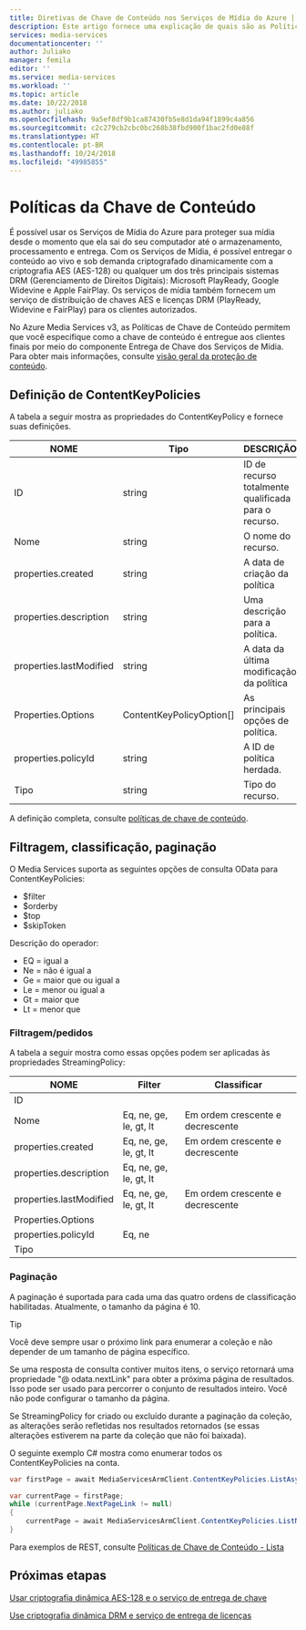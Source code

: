 ```yaml
---
title: Diretivas de Chave de Conteúdo nos Serviços de Mídia do Azure | Microsoft Docs
description: Este artigo fornece uma explicação de quais são as Políticas de Chave de Conteúdo e como elas são usadas pelos Serviços de Mídia do Azure.
services: media-services
documentationcenter: ''
author: Juliako
manager: femila
editor: ''
ms.service: media-services
ms.workload: ''
ms.topic: article
ms.date: 10/22/2018
ms.author: juliako
ms.openlocfilehash: 9a5ef8df9b1ca87430fb5e8d1da94f1899c4a856
ms.sourcegitcommit: c2c279cb2cbc0bc268b38fbd900f1bac2fd0e88f
ms.translationtype: HT
ms.contentlocale: pt-BR
ms.lasthandoff: 10/24/2018
ms.locfileid: "49985855"
---
```

# <a name="content-key-policies"></a>Políticas da Chave de Conteúdo

É possível usar os Serviços de Mídia do Azure para proteger sua mídia desde o momento que ela sai do seu computador até o armazenamento, processamento e entrega. Com os Serviços de Mídia, é possível entregar o conteúdo ao vivo e sob demanda criptografado dinamicamente com a criptografia AES (AES-128) ou qualquer um dos três principais sistemas DRM (Gerenciamento de Direitos Digitais): Microsoft PlayReady, Google Widevine e Apple FairPlay. Os serviços de mídia também fornecem um serviço de distribuição de chaves AES e licenças DRM (PlayReady, Widevine e FairPlay) para os clientes autorizados.

No Azure Media Services v3, as Políticas de Chave de Conteúdo permitem que você especifique como a chave de conteúdo é entregue aos clientes finais por meio do componente Entrega de Chave dos Serviços de Mídia. Para obter mais informações, consulte [visão geral da proteção de conteúdo](content-protection-overview.md).

## <a name="contentkeypolicies-definition"></a>Definição de ContentKeyPolicies

A tabela a seguir mostra as propriedades do ContentKeyPolicy e fornece suas definições.

|NOME|Tipo|DESCRIÇÃO|
|---|---|---|
|ID|string|ID de recurso totalmente qualificada para o recurso.|
|Nome|string|O nome do recurso.|
|properties.created |string|A data de criação da política|
|properties.description |string|Uma descrição para a política.|
|properties.lastModified    |string|A data da última modificação da política|
|Properties.Options |ContentKeyPolicyOption[]|As principais opções de política.|
|properties.policyId    |string|A ID de política herdada.|
|Tipo   |string|Tipo do recurso.|

A definição completa, consulte [políticas de chave de conteúdo](https://docs.microsoft.com/rest/api/media/contentkeypolicies).

## <a name="filtering-ordering-paging"></a>Filtragem, classificação, paginação

O Media Services suporta as seguintes opções de consulta OData para ContentKeyPolicies: 

* $filter 
* $orderby 
* $top 
* $skipToken 

Descrição do operador:

* EQ = igual a
* Ne = não é igual a
* Ge = maior que ou igual a
* Le = menor ou igual a
* Gt = maior que
* Lt = menor que

### <a name="filteringordering"></a>Filtragem/pedidos

A tabela a seguir mostra como essas opções podem ser aplicadas às propriedades StreamingPolicy: 

|NOME|Filter|Classificar|
|---|---|---|
|ID|||
|Nome|Eq, ne, ge, le, gt, lt|Em ordem crescente e decrescente|
|properties.created |Eq, ne, ge, le,  gt, lt|Em ordem crescente e decrescente|
|properties.description |Eq, ne, ge, le, gt, lt||
|properties.lastModified    |Eq, ne, ge, le, gt, lt|Em ordem crescente e decrescente|
|Properties.Options |||
|properties.policyId    |Eq, ne||
|Tipo   |||

### <a name="pagination"></a>Paginação

A paginação é suportada para cada uma das quatro ordens de classificação habilitadas. Atualmente, o tamanho da página é 10.

> [!TIP]
> Você deve sempre usar o próximo link para enumerar a coleção e não depender de um tamanho de página específico.

Se uma resposta de consulta contiver muitos itens, o serviço retornará uma propriedade "\@ odata.nextLink" para obter a próxima página de resultados. Isso pode ser usado para percorrer o conjunto de resultados inteiro. Você não pode configurar o tamanho da página. 

Se StreamingPolicy for criado ou excluído durante a paginação da coleção, as alterações serão refletidas nos resultados retornados (se essas alterações estiverem na parte da coleção que não foi baixada). 

O seguinte exemplo C# mostra como enumerar todos os ContentKeyPolicies na conta.

```csharp
var firstPage = await MediaServicesArmClient.ContentKeyPolicies.ListAsync(CustomerResourceGroup, CustomerAccountName);

var currentPage = firstPage;
while (currentPage.NextPageLink != null)
{
    currentPage = await MediaServicesArmClient.ContentKeyPolicies.ListNextAsync(currentPage.NextPageLink);
}
```

Para exemplos de REST, consulte [Políticas de Chave de Conteúdo - Lista](https://docs.microsoft.com/rest/api/media/contentkeypolicies/list)

## <a name="next-steps"></a>Próximas etapas

[Usar criptografia dinâmica AES-128 e o serviço de entrega de chave](protect-with-aes128.md)

[Use criptografia dinâmica DRM e serviço de entrega de licenças](protect-with-drm.md)
